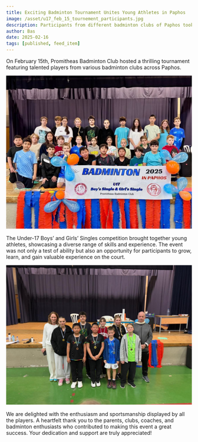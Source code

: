 ```yaml
---
title: Exciting Badminton Tournament Unites Young Athletes in Paphos
image: /asset/u17_feb_15_tournement_participants.jpg
description: Participants from different badminton clubs of Paphos took part in great event on February 15th at Promitheas Badminton Club.
author: Bas
date: 2025-02-16
tags: [published, feed_item]
---
```


On February 15th, Promitheas Badminton Club hosted a thrilling tournament featuring talented players from various badminton clubs across Paphos.

![The Participants](/asset/u17_feb_15_tournement_participants.jpg)

The Under-17 Boys’ and Girls’ Singles competition brought together young athletes, showcasing a diverse range of skills and experience. The event was not only a test of ability but also an opportunity for participants to grow, learn, and gain valuable experience on the court.

![The Medalists with Coaches Tatjana and Davy on either side.](/asset/u17_feb_15_tournement_medalists.jpg)

We are delighted with the enthusiasm and sportsmanship displayed by all the players. A heartfelt thank you to the parents, clubs, coaches, and badminton enthusiasts who contributed to making this event a great success. Your dedication and support are truly appreciated!
